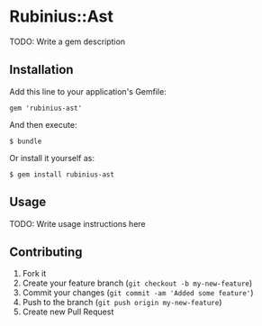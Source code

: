 # Rubinius::Ast

TODO: Write a gem description

## Installation

Add this line to your application's Gemfile:

    gem 'rubinius-ast'

And then execute:

    $ bundle

Or install it yourself as:

    $ gem install rubinius-ast

## Usage

TODO: Write usage instructions here

## Contributing

1. Fork it
2. Create your feature branch (`git checkout -b my-new-feature`)
3. Commit your changes (`git commit -am 'Added some feature'`)
4. Push to the branch (`git push origin my-new-feature`)
5. Create new Pull Request

